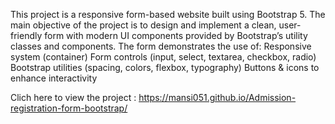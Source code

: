 This project is a responsive form-based website built using Bootstrap 5. 
The main objective of the project is to design and implement a clean, user-friendly form with modern UI components provided by Bootstrap’s utility classes and components.
The form demonstrates the use of:
Responsive system (container)
Form controls (input, select, textarea, checkbox, radio)
Bootstrap utilities (spacing, colors, flexbox, typography)
Buttons & icons to enhance interactivity

Clich here to view the project : https://mansi051.github.io/Admission-registration-form-bootstrap/

